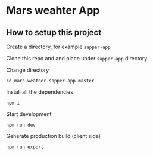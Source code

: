 # Mars weahter App

## How to setup this project

Create a directory, for example `sapper-app`

Clone this repo and and place under `sapper-app` directory

Change directory 
```
cd mars-weather-sapper-app-master
```

Install all the dependencies
```
npm i
```

Start development
```
npm run dev
```

Generate production build (client side)
```
npm run export
```